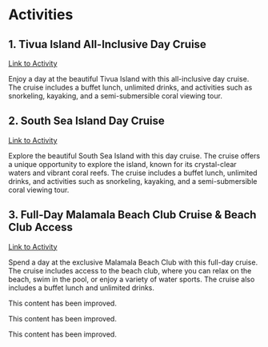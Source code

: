 
# Activities

## 1. Tivua Island All-Inclusive Day Cruise

[Link to Activity](https://www.expedia.com/go/activity/detail/173849/2023-06-30/2023-07-03?langid=1033&mdpcid=US.DIRECT.OPENAI.CHATGPT.ACTIVITIES)

Enjoy a day at the beautiful Tivua Island with this all-inclusive day cruise. The cruise includes a buffet lunch, unlimited drinks, and activities such as snorkeling, kayaking, and a semi-submersible coral viewing tour.

## 2. South Sea Island Day Cruise

[Link to Activity](https://www.expedia.com/go/activity/detail/491232/2023-06-30/2023-07-03?langid=1033&mdpcid=US.DIRECT.OPENAI.CHATGPT.ACTIVITIES)

Explore the beautiful South Sea Island with this day cruise. The cruise offers a unique opportunity to explore the island, known for its crystal-clear waters and vibrant coral reefs. The cruise includes a buffet lunch, unlimited drinks, and activities such as snorkeling, kayaking, and a semi-submersible coral viewing tour.

## 3. Full-Day Malamala Beach Club Cruise & Beach Club Access

[Link to Activity](https://www.expedia.com/go/activity/detail/491217/2023-06-30/2023-07-03?langid=1033&mdpcid=US.DIRECT.OPENAI.CHATGPT.ACTIVITIES)

Spend a day at the exclusive Malamala Beach Club with this full-day cruise. The cruise includes access to the beach club, where you can relax on the beach, swim in the pool, or enjoy a variety of water sports. The cruise also includes a buffet lunch and unlimited drinks.


This content has been improved.

This content has been improved.

This content has been improved.